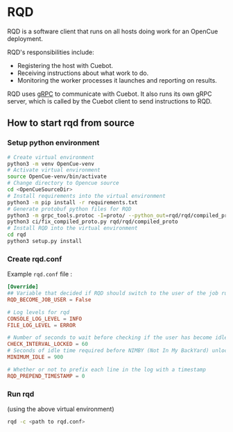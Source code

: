# RQD

RQD is a software client that runs on all hosts doing work for an OpenCue
deployment.

RQD's responsibilities include:

- Registering the host with Cuebot.
- Receiving instructions about what work to do.
- Monitoring the worker processes it launches and reporting on results.

RQD uses [gRPC](https://grpc.io/) to communicate with Cuebot. It also runs its
own gRPC server, which is called by the Cuebot client to send instructions to
RQD.

## How to start rqd from source

### Setup python environment
```bash
# Create virtual environment
python3 -m venv OpenCue-venv
# Activate virtual environment
source OpenCue-venv/bin/activate
# Change directory to Opencue source
cd <OpenCueSourceDir>
# Install requirements into the virtual environment
python3 -m pip install -r requirements.txt
# Generate protobuf python files for RQD
python3 -m grpc_tools.protoc -I=proto/ --python_out=rqd/rqd/compiled_proto --grpc_python_out=rqd/rqd/compiled_proto proto/*.proto
python3 ci/fix_compiled_proto.py rqd/rqd/compiled_proto
# Install RQD into the virtual environment
cd rqd
python3 setup.py install
```

### Create rqd.conf
Example `rqd.conf` file :

```toml
[Override]
## Variable that decided if RQD should switch to the user of the job running. Requires root
RQD_BECOME_JOB_USER = False 

# Log levels for rqd
CONSOLE_LOG_LEVEL = INFO
FILE_LOG_LEVEL = ERROR

# Number of seconds to wait before checking if the user has become idle.
CHECK_INTERVAL_LOCKED = 60
# Seconds of idle time required before NIMBY (Not In My BackYard) unlocks.
MINIMUM_IDLE = 900

# Whether or not to prefix each line in the log with a timestamp
RQD_PREPEND_TIMESTAMP = 0
```

### Run rqd
(using the above virtual environment)
```bash
rqd -c <path to rqd.conf>
```
